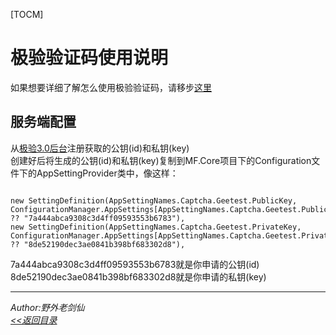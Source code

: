 [TOCM]
# 极验验证码使用说明
如果想要详细了解怎么使用极验验证码，请移步[这里](http://docs.geetest.com/)  
## 服务端配置
从[极验3.0后台](https://account.geetest.com/login)注册获取的公钥(id)和私钥(key)  
创建好后将生成的公钥(id)和私钥(key)复制到MF.Core项目下的Configuration文件下的AppSettingProvider类中，像这样：
```

new SettingDefinition(AppSettingNames.Captcha.Geetest.PublicKey, ConfigurationManager.AppSettings[AppSettingNames.Captcha.Geetest.PublicKey] ?? "7a444abca9308c3d4ff09593553b6783"),
new SettingDefinition(AppSettingNames.Captcha.Geetest.PrivateKey, ConfigurationManager.AppSettings[AppSettingNames.Captcha.Geetest.PrivateKey] ?? "8de52190dec3ae0841b398bf683302d8"),
```
7a444abca9308c3d4ff09593553b6783就是你申请的公钥(id)  
8de52190dec3ae0841b398bf683302d8就是你申请的私钥(key)  

---
 *Author:野外老剑仙*   
 *[<<返回目录](/document)*